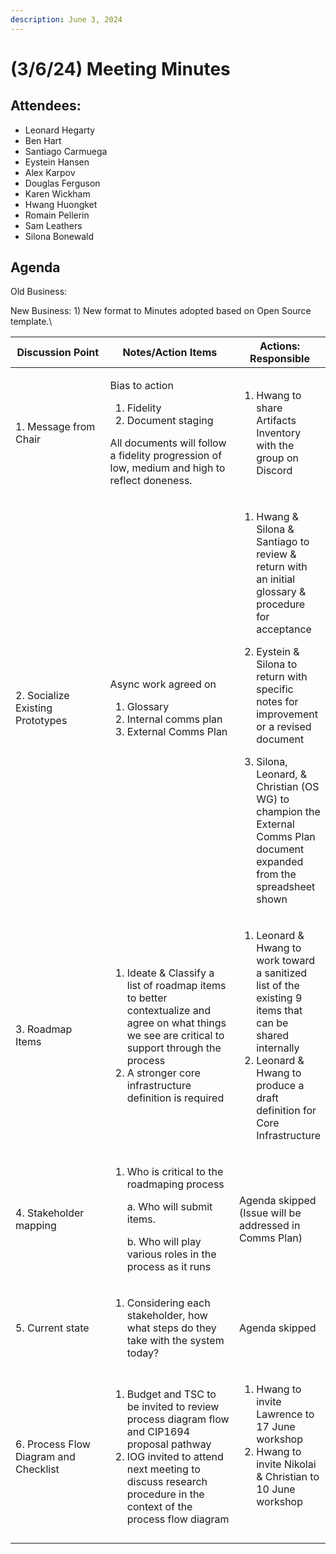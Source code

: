 ```yaml
---
description: June 3, 2024
---
```


# (3/6/24) Meeting Minutes

## Attendees:

* Leonard Hegarty
* Ben Hart
* Santiago Carmuega
* Eystein Hansen
* Alex Karpov
* Douglas Ferguson
* Karen Wickham
* Hwang Huongket
* Romain Pellerin
* Sam Leathers
* Silona Bonewald

## Agenda

Old Business:

New Business: 1) New format to Minutes adopted based on Open Source template.\


<table><thead><tr><th width="185">Discussion Point</th><th width="257">Notes/Action Items</th><th>Actions: Responsible</th></tr></thead><tbody><tr><td>1. Message from Chair</td><td><p>Bias to action</p><ol><li>Fidelity</li><li>Document staging<br></li></ol><p>All documents will follow a fidelity progression of low, medium and high to reflect doneness. <br></p></td><td><ol><li>Hwang to share Artifacts Inventory with the group on Discord</li></ol></td></tr><tr><td>2. Socialize Existing Prototypes</td><td><p>Async work agreed on </p><ol><li>Glossary </li><li>Internal comms plan</li><li>External Comms Plan</li></ol></td><td><ol><li>Hwang &#x26; Silona &#x26; Santiago to review &#x26; return with an initial glossary &#x26; procedure for acceptance</li></ol><ol start="2"><li>Eystein &#x26; Silona to return with specific notes for improvement or a revised document</li></ol><ol start="3"><li>Silona, Leonard, &#x26; Christian (OS WG) to champion the External Comms Plan document expanded from the spreadsheet shown</li></ol></td></tr><tr><td>3. Roadmap Items</td><td><ol><li>Ideate &#x26; Classify a list of roadmap items to better contextualize and agree on what things we see are critical to support through the process</li><li>A stronger core infrastructure definition is required</li></ol></td><td><ol><li>Leonard &#x26; Hwang to work toward a sanitized list of the existing 9 items that can be shared internally</li><li>Leonard &#x26; Hwang to produce a draft definition for Core Infrastructure</li></ol></td></tr><tr><td>4. Stakeholder mapping</td><td><p></p><ol><li><p>Who is critical to the roadmaping process</p><p>a. Who will submit items.</p><p>b. Who will play various roles in the process as it runs </p></li></ol></td><td>Agenda skipped (Issue will be addressed in Comms Plan)</td></tr><tr><td>5. Current state</td><td><ol><li>Considering each stakeholder, how what steps do they take with the system today?</li></ol></td><td>Agenda skipped</td></tr><tr><td>6. Process Flow Diagram and Checklist</td><td><p></p><ol><li>Budget and TSC to be invited to review process diagram flow and CIP1694 proposal pathway </li><li>IOG invited to attend next meeting to discuss research procedure in the context of the process flow diagram </li></ol></td><td><ol><li>Hwang to invite Lawrence to 17 June workshop</li><li>Hwang to invite Nikolai &#x26; Christian to 10 June workshop</li></ol><p><br></p></td></tr></tbody></table>

